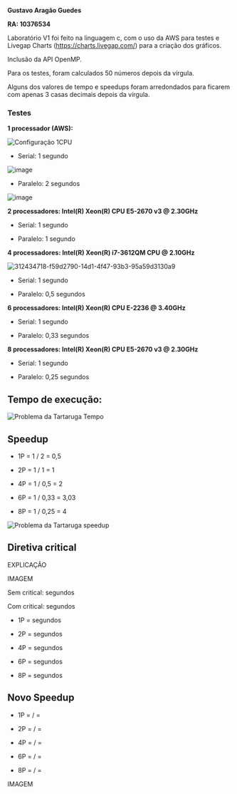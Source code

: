 **Gustavo Aragão Guedes**

**RA: 10376534**

Laboratório V1 foi feito na linguagem c, com o uso da AWS para testes e Livegap Charts (https://charts.livegap.com/) para a criação dos gráficos.

Inclusão da API OpenMP.

Para os testes, foram calculados 50 números depois da vírgula.

Alguns dos valores de tempo e speedups foram arredondados para ficarem com apenas 3 casas decimais depois da vírgula.


### Testes

**1 processador (AWS):**

![Configuração 1CPU](https://github.com/Gustavo-Aragao-Guedes/CP05G/assets/64610385/1ac61e5f-eba8-493f-938c-798cfa8fce66)

* Serial: 1 segundo

![image](https://github.com/Gustavo-Aragao-Guedes/CP05G/assets/64610385/8c1466af-0b6d-4e0a-b86c-17bacc97b2db)

* Paralelo: 2 segundos

![image](https://github.com/Gustavo-Aragao-Guedes/CP05G/assets/64610385/a05500f2-9280-48e0-868d-c3caf1ff2f5b)


**2 processadores:  Intel(R) Xeon(R) CPU E5-2670 v3 @ 2.30GHz**

* Serial: 1 segundo

* Paralelo: 1 segundo

**4 processadores:  Intel(R) Xeon(R) i7-3612QM CPU @ 2.10GHz**

![312434718-f59d2790-14d1-4f47-93b3-95a59d3130a9](https://github.com/Gustavo-Aragao-Guedes/CP05G/assets/64610385/91ab9e16-1096-41b4-a9fd-c00fff71262f)

* Serial: 1 segundo

* Paralelo: 0,5 segundos

**6 processadores: Intel(R) Xeon(R) CPU E-2236 @ 3.40GHz**

* Serial: 1 segundo

* Paralelo: 0,33 segundos

**8 processadores: Intel(R) Xeon(R) CPU E5-2670 v3 @ 2.30GHz**

* Serial: 1 segundo
  
* Paralelo: 0,25 segundos

## Tempo de execução:

![Problema da Tartaruga Tempo](https://github.com/Gustavo-Aragao-Guedes/CP05G/assets/64610385/f62ec320-91b3-4fd4-9cdb-8ec80f5f4fa9)

## Speedup

* 1P = 1 / 2 = 0,5

* 2P = 1 / 1 = 1

* 4P = 1 / 0,5 = 2

* 6P = 1 / 0,33 = 3,03

* 8P = 1 / 0,25 = 4

![Problema da Tartaruga speedup](https://github.com/Gustavo-Aragao-Guedes/CP05G/assets/64610385/9925e0f5-b6b1-4639-88c2-81da11093e3c)

## Diretiva critical

EXPLICAÇÃO

IMAGEM

Sem critical:  segundos

Com critical:  segundos

* 1P =  segundos

* 2P =  segundos

* 4P =  segundos

* 6P =  segundos

* 8P =  segundos

## Novo Speedup

* 1P =  /  = 

* 2P =  /  = 

* 4P =  /  = 

* 6P =  /  = 

* 8P =  /  = 

IMAGEM

